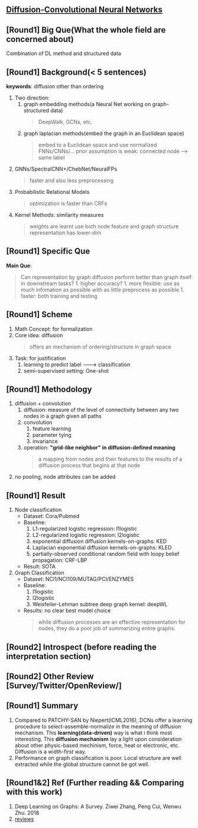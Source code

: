 ## [Diffusion-Convolutional Neural Networks](https://papers.nips.cc/paper/6212-diffusion-convolutional-neural-networks)

## [Round1] Big Que(What the whole field are concerned about)
Combination of DL method and structured data

## [Round1] Background(< 5 sentences)
**keywords**: diffusion other than ordering
1. Two direction:
    1. graph embedding methods(a Neural Net working on graph-structured data)
        > DeepWalk, GCNs, etc.
    1. graph laplacian methods(embed the graph in an Euclidean space)
        > embed to a Euclidean space and use normalized FNNs/CNNs/...
        > prior assumption is weak: connected node --> same label
1. GNNs/SpectralCNN+/ChebNet/NeuralFPs
    > faster and also less preprocessing
1. Probabilistic Relational Models
    > optimization is faster than CRFs
1. Kernel Methods: similarity measures
    > weights are learnt
    > use both node feature and graph structure
    > representation has lower-dim

## [Round1] Specific Que
**Main Que**:
> Can representation by graph diffusion perform better than graph itself in downstream tasks?
    1. higher accuracy?
    1. more flexible: use as much infomation as possible with as little preprocess as possible
    1. faster: both training and testing

## [Round1] Scheme
1. Math Concept: for formalization
1. Core idea: diffusion
    > offers an mechanism of ordering/structure in graph space
1. Task: for justification
    1. learning to predict label ---> classification
    1. semi-supervised setting: One-shot

## [Round1] Methodology
1. diffusion + convolution
    1. diffusion:  measure of the level of connectivity between any two nodes
    in a graph given all paths
    1. convolution
        1. feature learning
        1. parameter tying
        1. invariance
    1. operation: **"grid-like neighbor" in diffusion-defined meaning**
        > a mapping from nodes and their features to the results of
        a diffusion process that begins at that node
1. no pooling, node attributes can be added

## [Round1] Result
1. Node classification
    * Dataset: Cora/Pubmed
    * Baseline:
        1. L1-regularized logistic regression: l1logistic
        1. L2-regularized logistic regression: l2logistic
        1. exponential diffusion diffusion kernels-on-graphs: KED
        1. Laplacian exponential diffusion kernels-on-graphs: KLED
        1. partially-observed conditional random field with loopy belief propagation: CRF-LBP
    * Result: SOTA
1. Graph Classification
    * Dataset: NCI1/NCI109/MUTAG/PCI/ENZYMES
    * Baseline:
        1. l1logistic
        1. l2logistic
        1. Weisfeiler-Lehman subtree deep graph kernel: deepWL
    * Results: no clear best model choice
        > while diffusion processes are an effective representation for nodes, they do
        a poor job of summarizing entire graphs.

## [Round2] Introspect (before reading the interpretation section)

## [Round2] Other Review [Survey/Twitter/OpenReview/]

## [Round1] Summary
1. Compared to PATCHY-SAN by Niepert(ICML2016), DCNs offer a learning procedure to select-assemble-normalize
in the meaning of diffusion mechanism. This **learning(data-driven)** way is what i think most interesting.
This **diffusion mechanism** lay a light upon consideration about other physic-based mechinism, force, heat
or electronic, etc. Diffusion is a width-first way.
1. Performance on graph classification is poor. Local structure are well extracted while the global structure
cannot be got well.

## [Round1&2] Ref (Further reading && Comparing with this work)
1. Deep Learning on Graphs: A Survey. Ziwei Zhang, Peng Cui, Wenwu Zhu. 2018
1. [reviews](https://media.nips.cc/nipsbooks/nipspapers/paper_files/nips29/reviews/1073.html)
